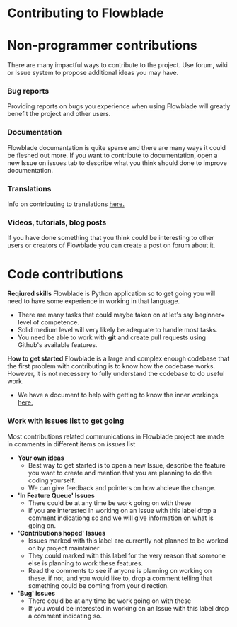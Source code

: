 # Contributing to Flowblade

# Non-programmer contributions

There are many impactful ways to contribute to the project. Use forum, wiki or Issue system to propose additional ideas you may have.

### Bug reports

Providing reports on bugs you experience when using Flowblade will greatly benefit the project and other users. 

### Documentation

Flowblade documantation is quite sparse and there are many ways it could be fleshed out more. If you want to contribute to documentation, open a new Issue on issues tab to describe what you think should done to improve documentation.

### Translations

Info on contributing to translations [here.](CREATING_TRANSLATION.md)

### Videos, tutorials, blog posts

If you have done something that you think could be interesting to other users or creators of Flowblade you can create a post on forum about it.

# Code contributions

**Reqiured skills** Flowblade is Python application so to get going you will need to have some experience in working in that language.

* There are many tasks that could maybe taken on at let's say beginner+ level of competence.
* Solid medium level will very likely be adequate to handle most tasks.
* You need be able to work with **git** and create pull requests using Github's available features.

**How to get started** Flowblade is a large and complex enough codebase that the first problem with contributing is to know how the codebase works. However, it is not necessery to fully understand the codebase to do useful work.

* We have a document to help with getting to know the inner workings [here.](codeoverview/CodebaseOverview.md)

### Work with Issues list to get going

Most contributions related communications in Flowblade project are made in comments in different items on *Issues* list

* **Your own ideas** 
  * Best way to get started is to open a new Issue, describe the feature you want to create and mention that you are planning to do the coding yourself. 
  * We can give feedback and pointers on how ahcieve the change.
* **'In Feature Queue' Issues**
  * There could be at any time be work going on with these
  * if you are interested in working on an Issue with this label drop a comment indicationg so and we will give information on what is going on.
* **'Contributions hoped' Issues**
  * Issues marked with this label are currently not planned to be worked on by project maintainer 
  * They could marked with this label for the very reason that someone else is planning to work these features. 
  * Read the comments to see if anyone is planning on working on these. if not, and you would like to, drop a comment telling that something could be coming from your direction.
* **'Bug' issues**
  * There could be at any time be work going on with these
  * If you would be interested in working on an Issue with this label drop a comment indicating so.


